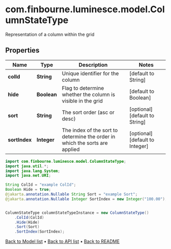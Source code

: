 # com.finbourne.luminesce.model.ColumnStateType
Representation of a column within the grid

## Properties

Name | Type | Description | Notes
------------ | ------------- | ------------- | -------------
**colId** | **String** | Unique identifier for the column | [default to String]
**hide** | **Boolean** | Flag to determine whether the column is visible in the grid | [default to Boolean]
**sort** | **String** | The sort order (asc or desc) | [optional] [default to String]
**sortIndex** | **Integer** | The index of the sort to determine the order in which the sorts are applied | [optional] [default to Integer]

```java
import com.finbourne.luminesce.model.ColumnStateType;
import java.util.*;
import java.lang.System;
import java.net.URI;

String ColId = "example ColId";
Boolean Hide = true;
@jakarta.annotation.Nullable String Sort = "example Sort";
@jakarta.annotation.Nullable Integer SortIndex = new Integer("100.00");


ColumnStateType columnStateTypeInstance = new ColumnStateType()
    .ColId(ColId)
    .Hide(Hide)
    .Sort(Sort)
    .SortIndex(SortIndex);
```


[Back to Model list](../README.md#documentation-for-models) &#8226; [Back to API list](../README.md#documentation-for-api-endpoints) &#8226; [Back to README](../README.md)
